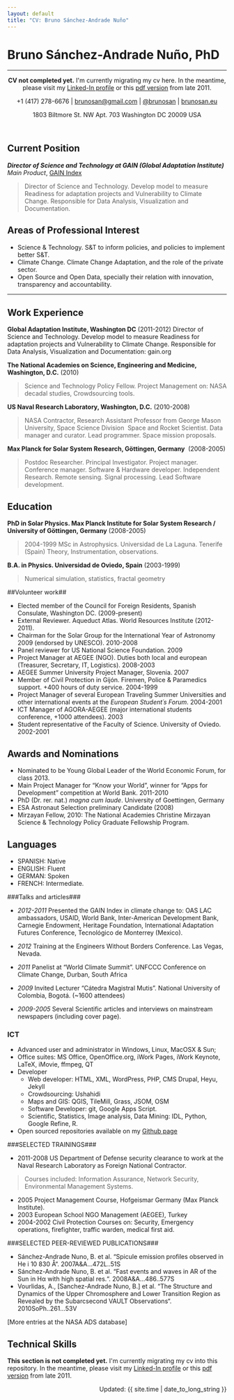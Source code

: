 ```yaml
---
layout: default 
title: "CV: Bruno Sánchez-Andrade Nuño"
---
```

# Bruno Sánchez-Andrade Nuño, PhD #
***
<header>


**CV not completed yet.**
I'm currently migrating my cv here. In the meantime,
please visit my <a href="http://www.linkedin.com/profile/view?id=20589360&amp;locale=en_US&amp;trk=tab_pro">Linked-In
profile</a>  or this <a
href="https://dl.dropbox.com/u/4234369/resume-brunosan.pdf">pdf
version</a> from late 2011. </p>

+1 (417) 278-6676 | <brunosan@gmail.com> | [@brunosan](http://twitter.com/brunosan) | [brunosan.eu](http://brunosan.eu)  

1803 Biltmore St. NW Apt. 703  Washington DC 20009 USA
</header>


## Current Position ##

***Director of Science and Technology at GAIN (Global Adaptation Institute)***  
*Main Product*, [GAIN Index](http://index.gain.org)  
> Director of Science and Technology. Develop model to measure Readiness for adaptation projects and
Vulnerability to Climate Change. Responsible for Data Analysis, Visualization and Documentation.

## Areas of Professional Interest ##

* Science & Technology. S&T to inform policies, and policies to implement better S&T.
* Climate Change. Climate Change Adaptation, and the role of the private sector.
* Open Source and Open Data, specially their relation with innovation, transparency and accountability.

<hr>


## Work Experience ##
**Global Adaptation Institute, Washington DC** (2011-2012)
    Director of Science and Technology. Develop model to measure Readiness for adaptation projects and Vulnerability to Climate Change. Responsible for Data Analysis, Visualization and Documentation: gain.org

**The National Academies on Science, Engineering and Medicine, Washington, D.C.** (2010)
> Science and Technology Policy Fellow. Project Management on: NASA decadal studies, Crowdsourcing tools.

**US Naval Research Laboratory, Washington, D.C.**  (2010-2008)
> NASA Contractor, Research Assistant Professor from George Mason University, Space Science Division 	    Space and Rocket Scientist. Data manager and curator. Lead programmer. Space mission proposals. 

**Max Planck for Solar System Research, Göttingen, Germany**  (2008-2005)
> Postdoc Researcher. Principal Investigator. Project manager. Conference manager. Software & Hardware developer. Independent Research. Remote sensing. Signal processing. Lead Software development.

## Education ##
**PhD in Solar Physics. Max Planck Institute for Solar System Research / University of Göttingen, Germany** (2008-2005)
> 2004-1999 MSc in Astrophysics. Universidad de La Laguna. Tenerife (Spain) Theory, Instrumentation, observations.

**B.A. in Physics. Universidad de Oviedo, Spain** (2003-1999)
> Numerical simulation, statistics, fractal geometry
 		
##Volunteer work##
* Elected member of the Council for Foreign Residents, Spanish Consulate, Washington DC. (2009-present)
* External Reviewer. Aqueduct Atlas. World Resources Institute (2012-2011). 
* Chairman for the Solar Group for the International Year of Astronomy 2009 (endorsed by UNESCO). 2010-2008
* Panel reviewer for US National Science Foundation. 2009
* Project Manager at AEGEE (NGO). Duties both local and european (Treasurer, Secretary, IT, Logistics). 2008-2003
* AEGEE Summer University Project Manager, Slovenia. 2007 	
* Member of Civil Protection in Gijón. Firemen, Police & Paramedics support. +400 hours of duty service. 2004-1999 	
* Project Manager of several European Traveling Summer Universities and other international events at the *European Student´s Forum*. 2004-2001	
* ICT Manager of AGORA-AEGEE (major international students conference, +1000 attendees). 2003 	
* Student representative of the Faculty of Science. University of Oviedo. 2002-2001	


## Awards and Nominations ##
* Nominated to be Young Global Leader of the World Economic Forum, for class 2013.
* Main Project Manager for “Know your World”, winner for “Apps for Development” competition at World Bank. 2011-2010	
* PhD (Dr. rer. nat.) *magna cum laude*. University of Goettingen, Germany
* ESA Astronaut Selection preliminary Candidate (2008)
* Mirzayan Fellow, 2010: The National Academies Christine Mirzayan Science & Technology Policy Graduate Fellowship Program.



## Languages ##
* SPANISH: Native	
* ENGLISH: Fluent
* GERMAN: Spoken 		
* FRENCH: Intermediate. 

###Talks and articles###
- *2012-2011* Presented the GAIN Index in climate change to: OAS LAC ambassadors, USAID, World Bank, Inter-American Development Bank, Carnegie Endowment, Heritage Foundation, International Adaptation Futures Conference, Tecnológico de Monterrey (Mexico).

- *2012* Training at the Engineers Without Borders Conference. Las Vegas, Nevada.
- *2011* Panelist at “World Climate Summit”. UNFCCC Conference on Climate Change, Durban, South Africa
- *2009* 	Invited Lecturer “Cátedra Magistral Mutis”. National University of Colombia, Bogotá. (~1600 attendees)
- *2009-2005* 	Several Scientific articles and interviews on mainstream newspapers (including cover page).

### ICT	
* Advanced user and administrator in Windows, Linux, MacOSX & Sun; 
* Office suites: MS Office, OpenOffice.org, iWork Pages, iWork Keynote, LaTeX, iMovie, ffmpeg, QT
*   Developer
    * Web developer: HTML, XML, WordPress, PHP, CMS Drupal, Heyu, Jekyll 
    * Crowdsourcing: Ushahidi
    * Maps and GIS: QGIS, TileMill, Grass, JSOM, OSM
    * Software Developer:  git, Google Apps Script. 
    * Scientific, Statistics, Image analysis, Data Mining: IDL, Python, Google Refine, R.
   * Open sourced repositories available on my [Github page](www.github.com/brunosan)

###SELECTED TRAININGS###
* 2011-2008  US Department of Defense security clearance to work at the Naval Research Laboratory as Foreign National 	Contractor. 
 > Courses included: Information Assurance, Network Security, Environmental Management Systems.  
* 2005 	Project Management Course, Hofgeismar Germany (Max Planck Institute).
* 2003	European School NGO Management (AEGEE), Turkey
* 2004-2002 	Civil Protection Courses on: Security, Emergency operations, firefighter, traffic warden, medical first aid.

###SELECTED PEER-REVIEWED PUBLICATIONS###
* Sánchez-Andrade Nuno, B. et al. “Spicule emission profiles observed in He i 10 830 Å“. 2007A&A...472L..51S
* Sánchez-Andrade Nuno, B. et al. “Fast events and waves in AR of the Sun in Hα with high spatial res.“. 2008A&A...486..577S
* Vourlidas, A., [Sanchez-Andrade Nuno, B.] et al. “The Structure and Dynamics of the Upper Chromosphere and Lower Transition Region as Revealed by the Subarcsecond VAULT Observations“. 2010SoPh..261...53V

[More entries at the NASA ADS database]


## Technical Skills ##


**This section is not completed yet.**
I'm currently migrating my cv into this repository. In the meantime,
please visit my <a href="http://www.linkedin.com/profile/view?id=20589360&amp;locale=en_US&amp;trk=tab_pro">Linked-In
profile</a>  or this <a
href="https://dl.dropbox.com/u/4234369/resume-brunosan.pdf">pdf
version</a> from late 2011. </p>



<footer>
<div align="right">
Updated: {{ site.time | date_to_long_string }}
</div>
</footer>
